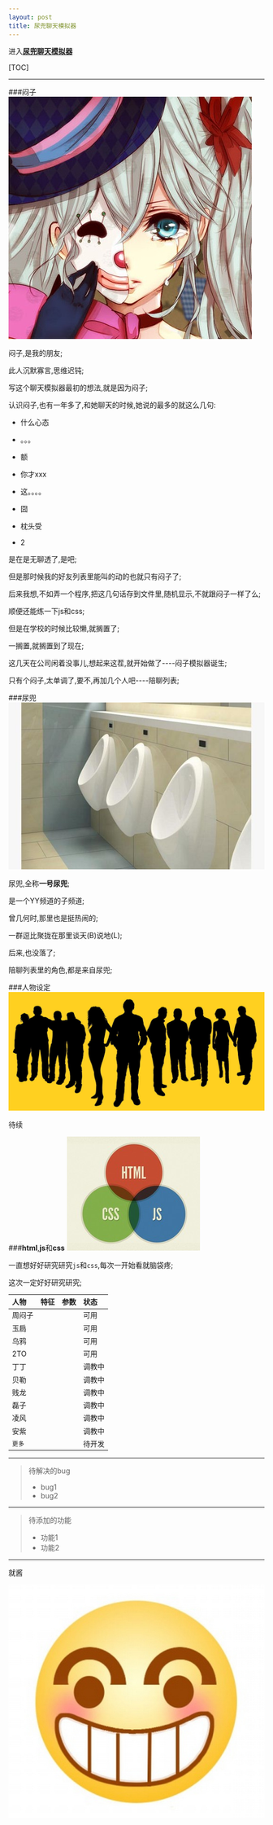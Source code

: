 ```yaml
---
layout: post
title: 尿兜聊天模拟器
---
```



进入<a href="{{ site.baseurl }}/menzi/html/menzi.html">**尿兜聊天模拟器**</a>

[TOC]

-------------

###闷子
![](../images/zhoumenzi.jpg)

闷子,是我的朋友;

此人沉默寡言,思维迟钝;

写这个聊天模拟器最初的想法,就是因为闷子;

认识闷子,也有一年多了,和她聊天的时候,她说的最多的就这么几句:

* 什么心态

* 。。。

* 额

* 你才xxx

* 这。。。。

* 囧

* 枕头受

* 2

是在是无聊透了,是吧;

但是那时候我的好友列表里能叫的动的也就只有闷子了;

后来我想,不如弄一个程序,把这几句话存到文件里,随机显示,不就跟闷子一样了么;

顺便还能练一下js和css;

但是在学校的时候比较懒,就搁置了;

一搁置,就搁置到了现在;

这几天在公司闲着没事儿,想起来这茬,就开始做了----闷子模拟器诞生;

只有个闷子,太单调了,要不,再加几个人吧----陪聊列表;

###尿兜
![](../images/niaodou.jpg)

尿兜,全称**一号尿兜**;

是一个YY频道的子频道;

曾几何时,那里也是挺热闹的;

一群逗比聚拢在那里谈天(B)说地(L);

后来,也没落了;

陪聊列表里的角色,都是来自尿兜;


###人物设定
![](../images/zhongren.jpg)

待续

###**html**,**js**和**css**
![](../images/htmlcssjs.jpg)

一直想好好研究研究`js`和`css`,每次一开始看就脑袋疼;

这次一定好好研究研究;

 | 人物| 特征| 参数|状态|
 | :-------| :---- | :--- |:----|
 | 周闷子|  |      |可用|
 | 玉扃|   |   |可用|
 | 乌鸦|    |   |可用|
 |2TO|  |  |可用|
 |丁丁| | |调教中|
 |贝勒| | |调教中|
 |贱龙| | |调教中|
 |磊子| | |调教中|
 |凌风| | |调教中|
 |安紫| | |调教中|
 |`更多`| | |待开发|


---

> 待解决的bug
> 
> - bug1
> - bug2

---

>待添加的功能
>
> - 功能1
> - 功能2

---
就酱

![](../images/smile.jpg)